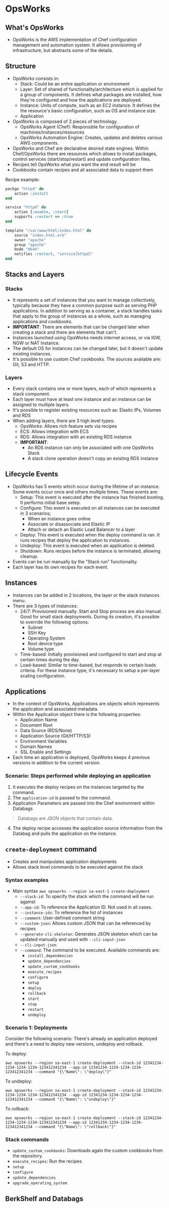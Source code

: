 # OpsWorks

## What's OpsWorks

* OpsWorks is the AWS implementation of Chef configuration management and automation system. It allows provisioning of infrastructure, but abstracts some of the details.

## Structure

* OpsWorks consists in:
    * Stack: Could be an entire application or environment
    * Layer: Set of shared of functionality/architecture which is applied for a group of components. It defines what packages are installed, how they're configured and how the applications are deployed.
    * Instance: Units of compute, such as an EC2 instance. It defines the the resource's basic configuration, such as OS and instance size.
    * Application
* OpsWorks is composed of 2 pieces of technology. 
    * OpsWorks Agent (Chef): Responsible for configuration of machines/instances/resources
    * OpsWorks Automation Engine: Creates, updates and deletes various AWS components. 
* OpsWorks and Chef are declarative desired state engines. Within Chef/OpsWorks there are resources which allows to install packages, control services (start/stop/restart) and update configuration files.
* Recipes tell OpsWorks what you want the end result will be
* Cookbooks contain recipes and all associated data to support them

Recipe example:

```ruby
packge "httpd" do
    action :install
end

service "httpd" do
    action [:enable, :start]
    supports :restart => :true
end

template "/var/www/html/index.html" do
    source "index.html.erb"
    owner "apache"
    group "apache"
    mode "0644"
    notifies :restart, "service[httpd]"
end
```

## Stacks and Layers

### Stacks

* It represents a set of instances that you want to manage collectively, typically because they have a common purpose such as serving PHP applications. In addition to serving as a container, a stack handles tasks that apply to the group of instances as a whole, such as managing applications and cookbooks.
* **IMPORTANT**: There are elements that can be changed later when creating a stack and there are elements that can't.
* Instances launched using OpsWorks needs internet access, or via IGW, NGW or NAT Instance.
* The default OS for instances can be changed later, but it doesn't update existing instances.
* It's possible to use custom Chef cookbooks. The sources available are: Git, S3 and HTTP.

### Layers

* Every stack contains one or more layers, each of which represents a stack component.
* Each layer must have at least one instance and an instance can be assigned to multiple layers.
* It's possible to register existing resources such as: Elastic IPs, Volumes and RDS
* When adding layers, there are 3 high level types:
    * OpsWorks: Allows rich feature sets via recipes
    * ECS: Allows integration with ECS
    * RDS: Allows integration with an existing RDS instance
    * **IMPORTANT**: 
        * An RDS instance can only be associated with one OpsWorks Stack
        * A stack clone operation doesn't copy an existing RDS instance

## Lifecycle Events

* OpsWorks has 5 events which occur during the lifetime of an instance. Some events occur once and others multiple times. These events are:
    * Setup: This event is executed after the instance has finished booting. It performs initial base setep.
    * Configure: This event is executed on all instances can be executed in 3 scenarios;
        * When an instance goes online
        * Associate or disassociate and Elastic IP
        * Attach or detach an Elastic Load Balancer to a layer
    * Deploy: This event is executed when the deploy command is ran. It runs recipes that deploy the application to instances.
    * Undeploy: This event is executed when an application is deleted.
    * Shutdown: Runs recipes before the instance is terminated, allowing cleanup.
* Events can be run manually by the "Stack run" functionality.
* Each layer has its own recipes for each event.

## Instances

* Instances can be added in 2 locations, the layer or the stack instances menu.
* There are 3 types of instances:
    * 24/7: Provisioned manually. Start and Stop process are also manual. Good for small stack deployments. During its creation, it's possible to override the following options:
        * Subnet
        * SSH Key
        * Operating System
        * Root device type
        * Volume type
    * Time-based: Initially provisioned and configured to start and stop at certain times during the day.
    * Load-based: Similar to time-based, but responds to certain loads criteria. For these instance type, it's necessary to setup a per-layer scaling configuration.

## Applications

* In the context of OpsWorks, Applications are objects which represents the application and associated metadata.
* Within the Application object there is the following properties:
    * Application Name
    * Document Root
    * Data Source (RDS/None)
    * Application Source (Git/HTTP/S3)
    * Environment Variables
    * Domain Names
    * SSL Enable and Settings
* Each time an application is deployed, OpsWorks keeps 4 previous versions in addition to the current version.

### Scenario: Steps performed while deploying an application

1. It executes the deploy recipes on the instances targeted by the command. 
2. The `application-id` is passed to the command.
3. Application Parameters are passed into the Chef environment within Databags
> Databags are JSON objects that contain data. 
4. The deploy recipe accesses the application source information from the Databag and pulls the application on the instance.

## `create-deployment` command

* Creates and manipulates application deployments
* Allows stack level commands to be executed against the stack

### Syntax examples

* Main syntax `aws opsworks --region sa-east-1 create-deployment`
    * `--stack-id`: To specify the stack which the command will be run against
    * `--app-id`: To reference the Application ID. Not used in all cases.
    * `--instance-ids`: To reference the list of instances 
    * `--comment`: User-defined comment string
    * `--custom-json`: Allows custom JSON that can be referenced by recipes
    * `--generate-cli-skeleton`: Generates JSON skeleton which can be updated manually and used with `--cli-input-json`
    * `--cli-input-json`
    * `--command`: The command to be executed. Available commands are:
        * `install_dependencies`
        * `update_dependencies`
        * `update_custom_cookbooks`
        * `execute_recipes`
        * `configure`
        * `setup`
        * `deploy`
        * `rollback`
        * `start`
        * `stop`
        * `restart`
        * `undeploy`

### Scenario 1: Deployments

Consider the following scenario: There's already an application deployed and there's a need to deploy new versions, undeploy and rollback.

To deploy:

`aws opsworks --region sa-east-1 create-deployment --stack-id 12341234-1234-1234-1234-123412341234 --app-id 12341234-1234-1234-1234-123412341234 --command "{\"Name\": \"deploy\"}"`

To undeploy:

`aws opsworks --region sa-east-1 create-deployment --stack-id 12341234-1234-1234-1234-123412341234 --app-id 12341234-1234-1234-1234-123412341234 --command "{\"Name\": \"undeploy\"}"`

To rollback:

`aws opsworks --region sa-east-1 create-deployment --stack-id 12341234-1234-1234-1234-123412341234 --app-id 12341234-1234-1234-1234-123412341234 --command "{\"Name\": \"rollback\"}"`

### Stack commands

* `update_custom_cookbooks`: Downloads again the custom cookbooks from the repository. 
* `execute_recipes`: Run the recipes
* `setup`
* `configure`
* `update_dependencies`
* `upgrade_operating_system`

## BerkShelf and Databags


